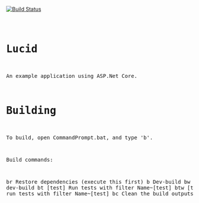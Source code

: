 
[![Build Status](https://ci.appveyor.com/api/projects/status/github/FlukeFan/LucidDotNet?svg=true)](https://ci.appveyor.com/project/FlukeFan/LucidDotNet) <pre>

Lucid
=====

An example application using ASP.Net Core.

Building
========

To build, open CommandPrompt.bat, and type 'b'.

Build commands:

br                                      Restore dependencies (execute this first)
b                                       Dev-build
bw                                      Watch dev-build
bt [test]                               Run tests with filter Name~[test]
btw [test]                              Watch run tests with filter Name~[test]
bc                                      Clean the build outputs

